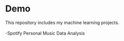 # Demo
This repository includes my machine learning projects. <br/> <br/>
-Spotify Personal Music Data Analysis 
